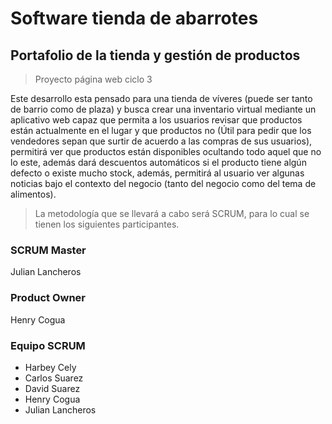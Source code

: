# Software tienda de abarrotes 
## Portafolio de la tienda y gestión de productos
> Proyecto página web ciclo 3

Este desarrollo esta pensado para una tienda de víveres (puede ser tanto de barrio como de plaza) y busca crear una inventario virtual mediante un aplicativo web capaz que permita a los usuarios revisar que productos están actualmente en el lugar y que productos no (Útil para pedir que los vendedores sepan que surtir de acuerdo a las compras de sus usuarios), permitirá ver que productos están disponibles ocultando todo aquel que no lo este, además dará descuentos automáticos si el producto tiene algún defecto o existe mucho stock, además, permitirá al usuario ver algunas noticias bajo el contexto del negocio (tanto del negocio como del tema de alimentos).

> La metodología que se llevará a cabo será SCRUM, para lo cual se tienen los siguientes participantes.

### SCRUM Master
Julian Lancheros

### Product Owner
Henry Cogua

### Equipo SCRUM
- Harbey Cely
- Carlos Suarez	
- David Suarez	
- Henry Cogua
- Julian Lancheros
